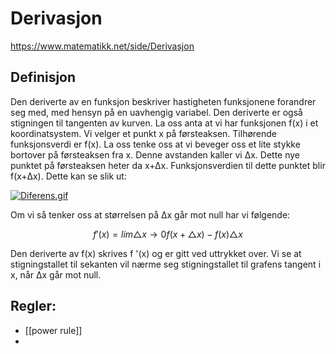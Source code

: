 # Derivasjon
https://www.matematikk.net/side/Derivasjon

## Definisjon
Den deriverte av en funksjon beskriver hastigheten funksjonene forandrer seg med, med hensyn på en uavhengig variabel. Den deriverte er også stigningen til tangenten av kurven. La oss anta at vi har funksjonen f(x) i et koordinatsystem. Vi velger et punkt x på førsteaksen. Tilhørende funksjonsverdi er f(x). La oss tenke oss at vi beveger oss et lite stykke bortover på førsteaksen fra x. Denne avstanden kaller vi ∆x. Dette nye punktet på førsteaksen heter da x+∆x. Funksjonsverdien til dette punktet blir f(x+∆x). Dette kan se slik ut:

[![Diferens.gif](https://www.matematikk.net/w/images/f/fc/Diferens.gif)](https://www.matematikk.net/side/Fil:Diferens.gif)

Om vi så tenker oss at størrelsen på ∆x går mot null har vi følgende:

$$f'(x)=lim\triangle x \rightarrow 0f(x+\triangle x)-f(x)\triangle x$$

Den deriverte av f(x) skrives f '(x) og er gitt ved uttrykket over. Vi se at stigningstallet til sekanten vil nærme seg stigningstallet til grafens tangent i x, når ∆x går mot null.


## Regler:
- [[power rule]]
- 